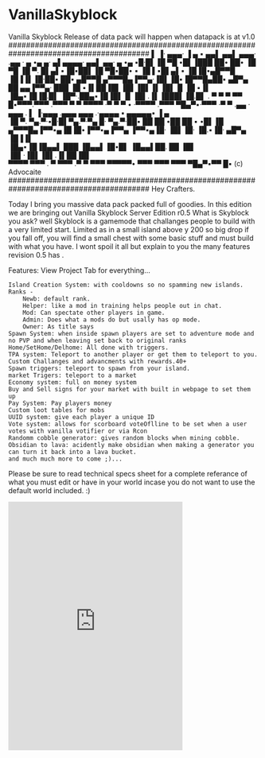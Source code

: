 # VanillaSkyblock
Vanilla Skyblock Release of data pack will happen when datapack is at v1.0
########################################################################################
 ▌ ▐· ▄▄▄·  ▐ ▄ ▪  ▄▄▌  ▄▄▌   ▄▄▄·     .▄▄ · ▄ •▄  ▄· ▄▌▄▄▄▄· ▄▄▌         ▄▄· ▄ •▄ 
▪█·█▌▐█ ▀█ •█▌▐███ ██•  ██•  ▐█ ▀█     ▐█ ▀. █▌▄▌▪▐█▪██▌▐█ ▀█▪██•  ▪     ▐█ ▌▪█▌▄▌▪
▐█▐█•▄█▀▀█ ▐█▐▐▌▐█·██▪  ██▪  ▄█▀▀█     ▄▀▀▀█▄▐▀▀▄·▐█▌▐█▪▐█▀▀█▄██▪   ▄█▀▄ ██ ▄▄▐▀▀▄·
 ███ ▐█ ▪▐▌██▐█▌▐█▌▐█▌▐▌▐█▌▐▌▐█ ▪▐▌    ▐█▄▪▐█▐█.█▌ ▐█▀·.██▄▪▐█▐█▌▐▌▐█▌.▐▌▐███▌▐█.█▌
. ▀   ▀  ▀ ▀▀ █▪▀▀▀.▀▀▀ .▀▀▀  ▀  ▀      ▀▀▀▀ ·▀  ▀  ▀ • ·▀▀▀▀ .▀▀▀  ▀█▄▀▪·▀▀▀ ·▀  ▀
        .▄▄ · ▄▄▄ . ▌ ▐·▄▄▄ .▄▄▄      ▄▄▄ .·▄▄▄▄  ▪  ▄▄▄▄▄▪         ▐ ▄            
        ▐█ ▀. ▀▄.▀·▪█·█▌▀▄.▀·▀▄ █·    ▀▄.▀·██▪ ██ ██ •██  ██ ▪     •█▌▐█           
        ▄▀▀▀█▄▐▀▀▪▄▐█▐█•▐▀▀▪▄▐▀▀▄     ▐▀▀▪▄▐█· ▐█▌▐█· ▐█.▪▐█· ▄█▀▄ ▐█▐▐▌           
        ▐█▄▪▐█▐█▄▄▌ ███ ▐█▄▄▌▐█•█▌    ▐█▄▄▌██. ██ ▐█▌ ▐█▌·▐█▌▐█▌.▐▌██▐█▌           
         ▀▀▀▀  ▀▀▀ . ▀   ▀▀▀ .▀  ▀     ▀▀▀ ▀▀▀▀▀• ▀▀▀ ▀▀▀ ▀▀▀ ▀█▄▀▪▀▀ █▪  (c) Advocaite
########################################################################################
Hey Crafters.

Today I bring you massive data pack packed full of goodies.
In this edition we are bringing out Vanilla Skyblock Server Edition r0.5
What is Skyblock you ask? well Skyblock is a gamemode that challanges people to build with a very limited start.
Limited as in a small island above y 200 so big drop if you fall off, you will find a small chest with some basic stuff and must build with what you have.
I wont spoil it all but  explain to you the many features revision 0.5 has .

Features: View Project Tab for everything...

	Island Creation System: with cooldowns so no spamming new islands.
	Ranks - 
		Newb: default rank.
		Helper: like a mod in training helps people out in chat.
		Mod: Can spectate other players in game.
		Admin: Does what a mods do but usally has op mode.
		Owner: As title says
	Spawn System: when inside spawn players are set to adventure mode and no PVP and when leaving set back to original ranks
	Home/SetHome/Delhome: All done with triggers. 
	TPA system: Teleport to another player or get them to teleport to you.
	Custom Challanges and advancments with rewards.40+
	Spawn triggers: teleport to spawn from your island.
	market Trigers: teleport to a market
	Economy system: full on money system
	Buy and Sell signs for your market with built in webpage to set them up
	Pay System: Pay players money 
	Custom loot tables for mobs
	UUID system: give each player a unique ID
	Vote system: allows for scorboard voteOflline to be set when a user votes with vanilla votifier or via Rcon
	Randomm cobble generator: gives random blocks when mining cobble.
	Obsidian to lava: acidently make obsidian when making a generator you can turn it back into a lava bucket.
	and much much more to come ;)...

Please be sure to read technical specs sheet for a complete referance of what you must edit or have in your world incase you do not want to use the default world included. :)
<iframe src="https://discordapp.com/widget?id=489326344572895234&theme=dark" width="350" height="500" allowtransparency="true" frameborder="0"></iframe>
